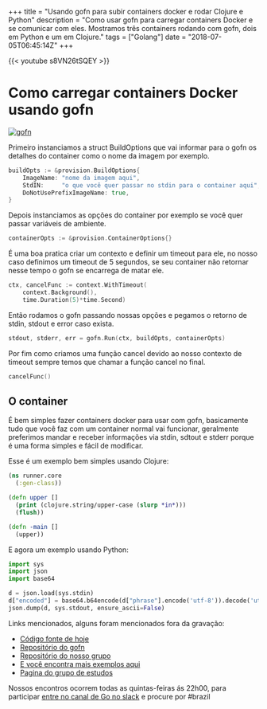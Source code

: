 +++
title = "Usando gofn para subir containers docker e rodar Clojure e Python"
description = "Como usar gofn para carregar containers Docker e se comunicar com eles. Mostramos três containers rodando com gofn, dois em Python e um em Clojure."
tags = ["Golang"]
date = "2018-07-05T06:45:14Z"
+++

{{< youtube s8VN26tSQEY >}}

# Como carregar containers Docker usando gofn

[![gofn](https://gopher.pro.br/gofn.png)](https://github.com/gofn/gofn)

Primeiro instanciamos a struct BuildOptions que vai informar para o gofn os detalhes do container como o nome da imagem por exemplo.

```go
buildOpts := &provision.BuildOptions{
	ImageName: "nome da imagem aqui",
	StdIN:     "o que você quer passar no stdin para o container aqui",
	DoNotUsePrefixImageName: true,
}
```

Depois instanciamos as opções do container por exemplo se você quer passar variáveis de ambiente.

```go
containerOpts := &provision.ContainerOptions{}
```

É uma boa pratica criar um contexto e definir um timeout para ele, no nosso caso definimos um timeout de 5 segundos, se seu container não retornar nesse tempo o gofn se encarrega de matar ele.

```go
ctx, cancelFunc := context.WithTimeout(
	context.Background(),
	time.Duration(5)*time.Second)
```

Então rodamos o gofn passando nossas opções e pegamos o retorno de stdin, stdout e error caso exista.

```go
stdout, stderr, err = gofn.Run(ctx, buildOpts, containerOpts)
```

Por fim como criamos uma função cancel devido ao nosso contexto de timeout sempre temos que chamar a função cancel no final.

```go
cancelFunc()
```

## O container

É bem simples fazer containers docker para usar com gofn, basicamente tudo que você faz com um container normal vai funcionar, geralmente preferimos mandar e receber informações via stdin, sdtout e stderr porque é uma forma simples e fácil de modificar.

Esse é um exemplo bem simples usando Clojure:

```clojure
(ns runner.core
  (:gen-class))

(defn upper []
  (print (clojure.string/upper-case (slurp *in*)))
  (flush))

(defn -main []
  (upper))
```

E agora um exemplo usando Python:

```python
import sys
import json
import base64

d = json.load(sys.stdin)
d["encoded"] = base64.b64encode(d["phrase"].encode('utf-8')).decode('utf-8')
json.dump(d, sys.stdout, ensure_ascii=False)
```

Links mencionados, alguns foram mencionados fora da gravação:

- [Código fonte de hoje](https://github.com/crgimenes/gofn-example)
- [Repositório do gofn](https://github.com/gofn/gofn)
- [Repositório do nosso grupo](https://github.com/go-br/estudos)
- [E você encontra mais exemplos aqui](https://github.com/go-br)
- [Pagina do grupo de estudos](https://gopher.pro.br)

Nossos encontros ocorrem todas as quintas-feiras ás 22h00, para participar [entre no canal de Go no slack](https://invite.slack.golangbridge.org/) e procure por #brazil